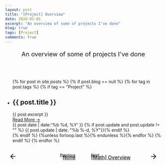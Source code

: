 ```yaml
---
layout: post
title: "[Project] Overview"
date: 2020-01-01
excerpt: "An overview of some of projects I've done"
blog: true
tags: [Project]
comments: true
---
```


<p align="center" style = "font-size: 20px">
    An overview of some of projects I've done
</p> 
<br><br>
<ul class="overview-timeline">
    {% for post in site.posts %} 
        {% if post.blog == null %}
            {% for tag in post.tags %}
                {% if tag == "Project" %}
                    <li>
                        <span></span>
                        <div>
                            <h2 class="title-of-post">{{ post.title }}</h2>
                            <div class="des-of-post">{{ post.excerpt }}</div>
                            <a class ="read-more" href="{{ site.url }}{{ post.url }}">
                                <div> Read More  &rarr;</div>
                            </a>
                        </div>
                        <span class="number">
                            <span>{{ post.date | date:'%b %d, %Y' }}</span>
                            <span>{% if post.update and post.update != "" %} {{ post.update | date: "%b %-d, %Y"}}{% endif %}</span>
                        </span>
                    </li>
                {% endif %}
            {%unless forloop.last %}{% endunless %}{% endfor %}
        {% endif %}
    {% endfor %}
</ul>
<br>
<div class="pre_next" style = "display: grid;grid-template-columns: 45% 45% 20px; grid-gap: 0 10%; font-weight: 500">
    <div class="item item1" style="text-align: right; position: relative;">
        <a href="#" class="btn" style="width: 100%">
            <div style = "font-size: 12px; margin-bottom:-10px">Previous</div>
            <div style = "top:50%;bottom:50%; transform:translate(-50%, -50%); position: absolute; width: 25px; height:25px; left: 25px">
            	<svg viewBox="0 0 24 24" fill="none" stroke="currentColor" stroke-width="2" stroke-linecap="round" stroke-linejoin="round" preserveAspectRatio="xMidYMid meet" data-rnw-int- style="vertical-align: middle;"><path d="M19 12H5M12 19l-7-7 7-7"></path></svg>
            </div>
            <div style = "position: relative; font-size: 16px; font-weight: 500 ">None</div>
        </a>
    </div>
    <div class="item item2" style="text-align: left; position: relative; ">
        <a href="https://hieuhdh.github.io/deuteri/Math-Overview/" class="btn" style="width: 100%">
        	<div style = "font-size: 12px; margin-bottom:-10px"> Next</div>
        	<div style = "top:50%;bottom:50%; transform:translate(-50%, -50%); position: absolute; width: 25px; height:25px; right: 0px"><svg viewBox="0 0 24 24" fill="none" stroke="currentColor" stroke-width="2" stroke-linecap="round" stroke-linejoin="round" style="vertical-align: middle;" ><path d="M5 12h14M12 5l7 7-7 7"></path></svg>
            </div>
        	<div style = "position: relative; font-size: 16px; font-weight: 500 ">[Math] Overview</div>
        </a>
    </div>
</div>


